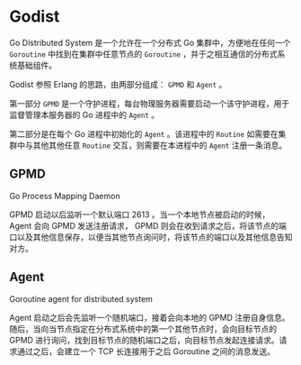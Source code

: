 # Godist

Go Distributed System 是一个允许在一个分布式 Go 集群中，方便地在任何一个 `Goroutine` 中找到在集群中任意节点的 `Goroutine` ，并于之相互通信的分布式系统基础组件。

Godist 参照 Erlang 的思路，由两部分组成： `GPMD` 和 `Agent` 。

第一部分 `GPMD` 是一个守护进程，每台物理服务器需要启动一个该守护进程，用于监督管理本服务器的 Go 进程中的 `Agent` 。

第二部分是在每个 Go 进程中初始化的 `Agent` 。该进程中的 `Routine` 如需要在集群中与其他其他任意 `Routine` 交互，则需要在本进程中的 `Agent` 注册一条消息。

## GPMD

Go Process Mapping Daemon

GPMD 启动以后监听一个默认端口 2613 。当一个本地节点被启动的时候， Agent 会向 GPMD 发送注册请求， GPMD 则会在收到请求之后，将该节点的端口以及其他信息保存，以便当其他节点询问时，将该节点的端口以及其他信息告知对方。

## Agent

Goroutine agent for distributed system

Agent 启动之后会先监听一个随机端口，接着会向本地的 GPMD 注册自身信息。随后，当向当节点指定在分布式系统中的第一个其他节点时，会向目标节点的 GPMD 进行询问，找到目标节点的随机端口之后，向目标节点发起连接请求。请求通过之后，会建立一个 TCP 长连接用于之后 Goroutine 之间的消息发送。
